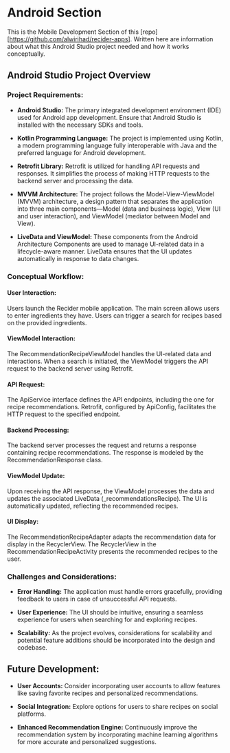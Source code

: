 # Android Section

This is the Mobile Development Section of this [repo][https://github.com/alwirihad/recider-apps]. Written here are information about what this Android Studio project needed and how it works conceptually.

## Android Studio Project Overview

### Project Requirements:

- **Android Studio:** The primary integrated development environment (IDE) used for Android app development. Ensure that Android Studio is installed with the necessary SDKs and tools.

- **Kotlin Programming Language:** The project is implemented using Kotlin, a modern programming language fully interoperable with Java and the preferred language for Android development.

- **Retrofit Library:** Retrofit is utilized for handling API requests and responses. It simplifies the process of making HTTP requests to the backend server and processing the data.

- **MVVM Architecture:** The project follows the Model-View-ViewModel (MVVM) architecture, a design pattern that separates the application into three main components—Model (data and business logic), View (UI and user interaction), and ViewModel (mediator between Model and View).

- **LiveData and ViewModel:** These components from the Android Architecture Components are used to manage UI-related data in a lifecycle-aware manner. LiveData ensures that the UI updates automatically in response to data changes.

### Conceptual Workflow:

#### User Interaction:

Users launch the Recider mobile application. The main screen allows users to enter ingredients they have. Users can trigger a search for recipes based on the provided ingredients.

#### ViewModel Interaction:

The RecommendationRecipeViewModel handles the UI-related data and interactions. When a search is initiated, the ViewModel triggers the API request to the backend server using Retrofit.

#### API Request:

The ApiService interface defines the API endpoints, including the one for recipe recommendations. Retrofit, configured by ApiConfig, facilitates the HTTP request to the specified endpoint.

#### Backend Processing:

The backend server processes the request and returns a response containing recipe recommendations. The response is modeled by the RecommendationResponse class.

#### ViewModel Update:

Upon receiving the API response, the ViewModel processes the data and updates the associated LiveData (_recommendationsRecipe). The UI is automatically updated, reflecting the recommended recipes.

#### UI Display:

The RecommendationRecipeAdapter adapts the recommendation data for display in the RecyclerView. The RecyclerView in the RecommendationRecipeActivity presents the recommended recipes to the user.

### Challenges and Considerations:

- **Error Handling:** The application must handle errors gracefully, providing feedback to users in case of unsuccessful API requests.

- **User Experience:** The UI should be intuitive, ensuring a seamless experience for users when searching for and exploring recipes.

- **Scalability:** As the project evolves, considerations for scalability and potential feature additions should be incorporated into the design and codebase.

## Future Development:

- **User Accounts:** Consider incorporating user accounts to allow features like saving favorite recipes and personalized recommendations.

- **Social Integration:** Explore options for users to share recipes on social platforms.

- **Enhanced Recommendation Engine:** Continuously improve the recommendation system by incorporating machine learning algorithms for more accurate and personalized suggestions.
